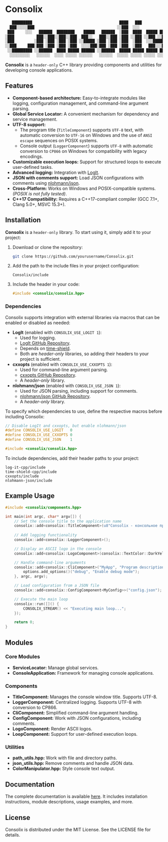 # Consolix

```bash
   █████████                                       ████   ███             
  ███░░░░░███                                     ░░███  ░░░              
 ███     ░░░   ██████  ████████    █████   ██████  ░███  ████  █████ █████
░███          ███░░███░░███░░███  ███░░   ███░░███ ░███ ░░███ ░░███ ░░███ 
░███         ░███ ░███ ░███ ░███ ░░█████ ░███ ░███ ░███  ░███  ░░░█████░  
░░███     ███░███ ░███ ░███ ░███  ░░░░███░███ ░███ ░███  ░███   ███░░░███ 
 ░░█████████ ░░██████  ████ █████ ██████ ░░██████  █████ █████ █████ █████
  ░░░░░░░░░   ░░░░░░  ░░░░ ░░░░░ ░░░░░░   ░░░░░░  ░░░░░ ░░░░░ ░░░░░ ░░░░░ 
```

**Consolix** is a `header-only` C++ library providing components and utilities for developing console applications.

## Features

- **Component-based architecture:** Easy-to-integrate modules like logging, configuration management, and command-line argument parsing.
- **Global Service Locator:** A convenient mechanism for dependency and service management.
- **UTF-8 support:**
	- The program title (`TitleComponent`) supports `UTF-8` text, with automatic conversion to `UTF-16` on Windows and the use of `ANSI escape` sequences on POSIX systems.
	- Console output (`LoggerComponent`) supports `UTF-8` with automatic conversion to `CP866` on Windows for compatibility with legacy encodings.
- **Customizable execution loops:** Support for structured loops to execute user-defined tasks.
- **Advanced logging:** Integration with [LogIt](https://github.com/NewYaroslav/log-it-cpp).
- **JSON with comments support:** Load JSON configurations with comments using [nlohmann/json](https://github.com/nlohmann/json).
- **Cross-Platform:** Works on Windows and POSIX-compatible systems. *(POSIX is not fully tested)*.
- **C++17 Compatibility:** Requires a C++17-compliant compiler (GCC 7.1+, Clang 5.0+, MSVC 15.3+).

## Installation

**Consolix** is a `header-only` library. To start using it, simply add it to your project:

1. Download or clone the repository:
   ```bash
   git clone https://github.com/yourusername/Consolix.git
   ```
   
2. Add the path to the include files in your project configuration:
   ```
   Consolix/include
   ```

3. Include the header in your code:
   ```cpp
   #include <consolix/consolix.hpp>
   ```

### Dependencies

Consolix supports integration with external libraries via macros that can be enabled or disabled as needed:

- **LogIt** (enabled with `CONSOLIX_USE_LOGIT 1`):
    - Used for logging.
    - [LogIt GitHub Repository](https://github.com/NewYaroslav/log-it-cpp.git).
    - Depends on [time-shield](https://github.com/NewYaroslav/time-shield-cpp.git).
    - Both are *header-only* libraries, so adding their headers to your project is sufficient.
- **cxxopts** (enabled with `CONSOLIX_USE_CXXOPTS 1`):
    - Used for command-line argument parsing.
    - [cxxopts GitHub Repository](https://github.com/jarro2783/cxxopts.git).
    - A *header-only* library.
- **nlohmann/json** (enabled with `CONSOLIX_USE_JSON 1`):
    - Used for JSON parsing, including support for comments.
    - [nlohmann/json GitHub Repository](https://github.com/nlohmann/json.git).
    - A *header-only* library.

To specify which dependencies to use, define the respective macros before including Consolix:

```cpp
// Disable LogIt and cxxopts, but enable nlohmann/json
#define CONSOLIX_USE_LOGIT   0
#define CONSOLIX_USE_CXXOPTS 0
#define CONSOLIX_USE_JSON    1

#include <consolix/consolix.hpp>
```

To include dependencies, add their header paths to your project:

```
log-it-cpp/include
time-shield-cpp/include
cxxopts/include
nlohmann-json/include
```

## Example Usage

```cpp
#include <consolix/components.hpp>

int main(int argc, char* argv[]) {
    // Set the console title to the application name
    consolix::add<consolix::TitleComponent>(u8"Consolix - консольное приложение");
    
    // Add logging functionality
    consolix::add<consolix::LoggerComponent>();

    // Display an ASCII logo in the console
    consolix::add<consolix::LogoComponent>(consolix::TextColor::DarkYellow);

    // Handle command-line arguments
    consolix::add<consolix::CliComponent>("MyApp", "Program description", [](auto& options) {
        options.add_options()("debug", "Enable debug mode");
    }, argc, argv);

    // Load configuration from a JSON file
    consolix::add<consolix::ConfigComponent<MyConfig>>("config.json");

    // Execute the main loop
    consolix::run([]() {
        CONSOLIX_STREAM() << "Executing main loop...";
    });

    return 0;
}
```

## Modules

### Core Modules
- **ServiceLocator:** Manage global services.
- **ConsoleApplication:** Framework for managing console applications.

### Components
- **TitleComponent:** Manages the console window title. Supports UTF-8. 
- **LoggerComponent:** Centralized logging. Supports UTF-8 with conversion to CP866.
- **CliComponent:** Simplified command-line argument handling.
- **ConfigComponent:** Work with JSON configurations, including comments.
- **LogoComponent:** Render ASCII logos.
- **LoopComponent:** Support for user-defined execution loops.

### Utilities
- **path_utils.hpp:** Work with file and directory paths.
- **json_utils.hpp:** Remove comments and handle JSON data.
- **ColorManipulator.hpp:** Style console text output.

## Documentation

The complete documentation is available [here](https://newyaroslav.github.io/Consolix/). It includes installation instructions, module descriptions, usage examples, and more.

## License

Consolix is distributed under the MIT License. See the LICENSE file for details.
